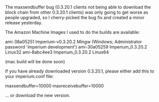 The maxsendbuffer bug (0.3.20.1 clients not being able to download the block chain from other 0.3.20.1 clients) was only going to get
worse as people upgraded, so I cherry-picked the bug fix and created a minor release yesterday.

The Amazon Machine Images I used to do the builds are available:

  ami-38a05251   Imperium-v0.3.20.2 Mingw    (Windows; Administrator password 'imperium development')
  ami-30a05259   Imperium_0.3.20.2 Linux32
  ami-8abc4ee3   Imperium_0.3.20.2 Linux64

(mac build will be done soon)

If you have already downloaded version 0.3.20.1, please either add this to your imperium.conf file:

  maxsendbuffer=10000
  maxreceivebuffer=10000

... or download the new version.
